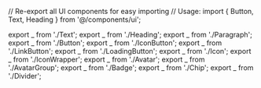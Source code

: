 // Re-export all UI components for easy importing
// Usage: import { Button, Text, Heading } from '@/components/ui';

export _ from './Text';
export _ from './Heading';
export _ from './Paragraph';
export _ from './Button';
export _ from './IconButton';
export _ from './LinkButton';
export _ from './LoadingButton';
export _ from './Icon';
export _ from './IconWrapper';
export _ from './Avatar';
export _ from './AvatarGroup';
export _ from './Badge';
export _ from './Chip';
export _ from './Divider';
